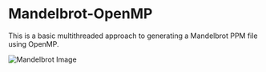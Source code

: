 # Mandelbrot-OpenMP
This is a basic multithreaded approach to generating a Mandelbrot PPM file using OpenMP.   

![Mandelbrot Image](https://github.com/DanielCarns/Mandelbrot-OpenMP/blob/main/mandelbrot.jpg?raw=true)
